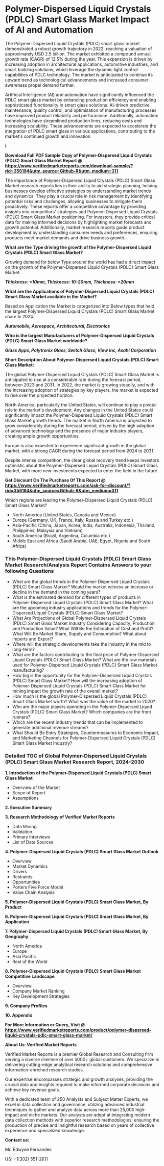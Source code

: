 <meta name="title" content="Global Polymer-Dispersed Liquid Crystals (PDLC) Smart Glass Market Impact of AI and Automation"><meta name="description" content="The Polymer-Dispersed Liquid Crystals (PDLC) smart glass market demonstrated a robust growth trajectory in 2022, reaching a valuation of approximately USD 2.5 billion."><meta name="title" content="Polymer-Dispersed Liquid Crystals (PDLC) Smart Glass Market Size, Share, Scope, Trends, Growth, Opportunities, Analysis, Forecast"><h1>Polymer-Dispersed Liquid Crystals (PDLC) Smart Glass Market Impact of AI and Automation</h1><p>The Polymer-Dispersed Liquid Crystals (PDLC) smart glass market demonstrated a robust growth trajectory in 2022, reaching a valuation of approximately USD 2.5 billion. The market exhibited a compound annual growth rate (CAGR) of 12.5% during the year. This expansion is driven by increasing adoption in architectural applications, automotive industries, and smart building solutions, which leverage the dynamic light control capabilities of PDLC technology. The market is anticipated to continue its upward trend as technological advancements and increased consumer awareness propel demand further.</p><p>Artificial Intelligence (AI) and automation have significantly influenced the PDLC smart glass market by enhancing production efficiency and enabling sophisticated functionality in smart glass solutions. AI-driven predictive maintenance, quality control, and optimization of manufacturing processes have improved product reliability and performance. Additionally, automation technologies have streamlined production lines, reducing costs and increasing scalability. These advancements are expected to accelerate the integration of PDLC smart glass in various applications, contributing to the market's continued growth and innovation.</p>t</p><p id="" class=""><strong>Download Full PDF Sample Copy of Polymer-Dispersed Liquid Crystals (PDLC) Smart Glass Market Report @ <a href="https://www.verifiedmarketreports.com/download-sample/?rid=356194&utm_source=Github-R&utm_medium=311" target="_blank">https://www.verifiedmarketreports.com/download-sample/?rid=356194&utm_source=Github-R&utm_medium=311</a></strong></p><p>The importance of&nbsp;Polymer-Dispersed Liquid Crystals (PDLC) Smart Glass Market research reports lies in their ability to aid strategic planning, helping businesses develop effective strategies by understanding market trends and dynamics. They play a crucial role in risk management by identifying potential risks and challenges, allowing businesses to mitigate them proactively. These reports offer a competitive advantage by providing insights into competitors' strategies and Polymer-Dispersed Liquid Crystals (PDLC) Smart Glass Market positioning. For investors, they provide critical data for making informed decisions by highlighting market forecasts and growth potential. Additionally, market research reports guide product development by understanding consumer needs and preferences, ensuring products meet market demands and drive business growth.</p><p><strong>What are the&nbsp;Type driving the growth of the Polymer-Dispersed Liquid Crystals (PDLC) Smart Glass Market?</strong></p><p id="" class="">Growing demand for below Type around the world has had a direct impact on the growth of the Polymer-Dispersed Liquid Crystals (PDLC) Smart Glass Market:</p><em><strong>Thickness: <10mm, Thickness: 10-20mm, Thickness: >20mm</strong></em></p><strong>What are the&nbsp;Applications&nbsp;of Polymer-Dispersed Liquid Crystals (PDLC) Smart Glass Market available in the Market?</strong></p><p id="" class="">Based on Application the Market is categorized into Below types that held the largest Polymer-Dispersed Liquid Crystals (PDLC) Smart Glass Market share In 2024.</p><em><strong>Automobile, Aerospace, Architectural, Electronics</strong></em></p><strong>Who is the largest Manufacturers of Polymer-Dispersed Liquid Crystals (PDLC) Smart Glass Market worldwide?</strong></p><p><em><strong>Glass Apps, Polytronix Glass, Switch Glass, View Inc, Asahi Corporation</strong></em></p><p id="" class=""><strong>Short Description About Polymer-Dispersed Liquid Crystals (PDLC) Smart Glass Market:</strong></p><p>The global Polymer-Dispersed Liquid Crystals (PDLC) Smart Glass Market is anticipated to rise at a considerable rate during the forecast period, between 2023 and 2031. In 2022, the market is growing steadily, and with the increasing adoption of strategies by key players, the market is expected to rise over the projected horizon.</p><p>North America, particularly the United States, will continue to play a pivotal role in the market's development. Any changes in the United States could significantly impact the Polymer-Dispersed Liquid Crystals (PDLC) Smart Glass Market growth trends. The market in North America is projected to grow considerably during the forecast period, driven by the high adoption of advanced technology and the presence of major industry players, creating ample growth opportunities.</p><p>Europe is also expected to experience significant growth in the global market, with a strong CAGR during the forecast period from 2024 to 2031.</p><p>Despite intense competition, the clear global recovery trend keeps investors optimistic about the Polymer-Dispersed Liquid Crystals (PDLC) Smart Glass Market, with more new investments expected to enter the field in the future.</p><p id="" class=""><strong>Get Discount On The Purchase Of This Report @ <a href="https://www.verifiedmarketreports.com/ask-for-discount/?rid=356194&utm_source=Github-R&utm_medium=311" target="_blank">https://www.verifiedmarketreports.com/ask-for-discount/?rid=356194&utm_source=Github-R&utm_medium=311</a></strong></p>Which regions are leading the Polymer-Dispersed Liquid Crystals (PDLC) Smart Glass Market?</p><ul><li>North America (United States, Canada and Mexico)</li><li>Europe (Germany, UK, France, Italy, Russia and Turkey etc.)</li><li>Asia-Pacific (China, Japan, Korea, India, Australia, Indonesia, Thailand, Philippines, Malaysia and Vietnam)</li><li>South America (Brazil, Argentina, Columbia etc.)</li><li>Middle East and Africa (Saudi Arabia, UAE, Egypt, Nigeria and South Africa)</li></ul><h3 id="" class="">This Polymer-Dispersed Liquid Crystals (PDLC) Smart Glass Market Research/Analysis Report Contains Answers to your following Questions</h3><ul><li>What are the global trends in the Polymer-Dispersed Liquid Crystals (PDLC) Smart Glass Market? Would the market witness an increase or decline in the demand in the coming years?</li><li>What is the estimated demand for different types of products in Polymer-Dispersed Liquid Crystals (PDLC) Smart Glass Market? What are the upcoming industry applications and trends for the Polymer-Dispersed Liquid Crystals (PDLC) Smart Glass Market?</li><li>What Are Projections of Global Polymer-Dispersed Liquid Crystals (PDLC) Smart Glass Market Industry Considering Capacity, Production and Production Value? What Will Be the Estimation of Cost and Profit? What Will Be Market Share, Supply and Consumption? What about imports and Export?</li><li>Where will the strategic developments take the industry in the mid to long-term?</li><li>What are the factors contributing to the final price of Polymer-Dispersed Liquid Crystals (PDLC) Smart Glass Market? What are the raw materials used for Polymer-Dispersed Liquid Crystals (PDLC) Smart Glass Market manufacturing?</li><li>How big is the opportunity for the Polymer-Dispersed Liquid Crystals (PDLC) Smart Glass Market? How will the increasing adoption of Polymer-Dispersed Liquid Crystals (PDLC) Smart Glass Market for mining impact the growth rate of the overall market?</li><li>How much is the global Polymer-Dispersed Liquid Crystals (PDLC) Smart Glass Market worth? What was the value of the market In 2020?</li><li>Who are the major players operating in the Polymer-Dispersed Liquid Crystals (PDLC) Smart Glass Market? Which companies are the front runners?</li><li>Which are the recent industry trends that can be implemented to generate additional revenue streams?</li><li>What Should Be Entry Strategies, Countermeasures to Economic Impact, and Marketing Channels for Polymer-Dispersed Liquid Crystals (PDLC) Smart Glass Market Industry?</li></ul><h3 id="" class="">Detailed TOC of Global Polymer-Dispersed Liquid Crystals (PDLC) Smart Glass Market Research Report, 2024-2030</h3><p id="" class=""><strong>1. Introduction of the Polymer-Dispersed Liquid Crystals (PDLC) Smart Glass Market</strong></p><ul><li>Overview of the Market</li><li>Scope of Report</li><li>Assumptions</li></ul><p id="" class=""><strong>2. Executive Summary</strong></p><p id="" class=""><strong>3. Research Methodology of Verified Market Reports</strong></p><ul><li>Data Mining</li><li>Validation</li><li>Primary Interviews</li><li>List of Data Sources</li></ul><p id="" class=""><strong>4. Polymer-Dispersed Liquid Crystals (PDLC) Smart Glass Market Outlook</strong></p><ul><li>Overview</li><li>Market Dynamics</li><li>Drivers</li><li>Restraints</li><li>Opportunities</li><li>Porters Five Force Model</li><li>Value Chain Analysis</li></ul><p id="" class=""><strong>5. Polymer-Dispersed Liquid Crystals (PDLC) Smart Glass Market, By Product</strong></p><p id="" class=""><strong>6. Polymer-Dispersed Liquid Crystals (PDLC) Smart Glass Market, By Application</strong></p><p id="" class=""><strong>7. Polymer-Dispersed Liquid Crystals (PDLC) Smart Glass Market, By Geography</strong></p><ul><li>North America</li><li>Europe</li><li>Asia Pacific</li><li>Rest of the World</li></ul><p id="" class=""><strong>8. Polymer-Dispersed Liquid Crystals (PDLC) Smart Glass Market Competitive Landscape</strong></p><ul><li>Overview</li><li>Company Market Ranking</li><li>Key Development Strategies</li></ul><p id="" class=""><strong>9. Company Profiles</strong></p><p id="" class=""><strong>10. Appendix</strong></p><p id="" class=""><strong>For More Information or Query, Visit @ <a href="https://www.verifiedmarketreports.com/product/polymer-dispersed-liquid-crystals-pdlc-smart-glass-market/" target="_blank">https://www.verifiedmarketreports.com/product/polymer-dispersed-liquid-crystals-pdlc-smart-glass-market/</a></strong></p><p id="" class=""><strong>About Us: Verified Market Reports</strong></p><p id="" class="">Verified Market Reports is a premier Global Research and Consulting firm serving a diverse clientele of over 5000+ global customers. We specialize in delivering cutting-edge analytical research solutions and comprehensive information-enriched research studies.</p><p id="" class="">Our expertise encompasses strategic and growth analyses, providing the crucial data and insights required to make informed corporate decisions and achieve key revenue goals.</p><p id="" class="">With a dedicated team of 250 Analysts and Subject Matter Experts, we excel in data collection and governance, utilizing advanced industrial techniques to gather and analyze data across more than 25,000 high-impact and niche markets. Our analysts are adept at integrating modern data collection methods with superior research methodologies, ensuring the production of precise and insightful research based on years of collective experience and specialized knowledge.</p><p id="" class=""><strong>Contact us:</strong></p><p id="" class="">Mr. Edwyne Fernandes</p><p id="" class="">US: +1(302) 551-2611</p>